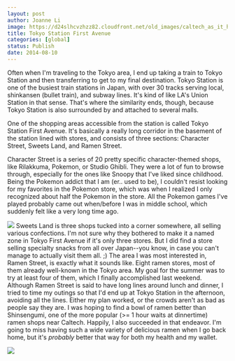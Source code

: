 ```yaml
---
layout: post
author: Joanne Li
image: https://d24slhcvzhzz82.cloudfront.net/old_images/caltech_as_it_happens/6a0105349b8251970b01a511f2a400970c.jpg
title: Tokyo Station First Avenue
categories: [global]
status: Publish
date: 2014-08-10
---
```


Often when I'm traveling to the Tokyo area, I end up taking a train to Tokyo Station and then transferring to get to my final destination. Tokyo Station is one of the busiest train stations in Japan, with over 30 tracks serving local, shinkansen (bullet train), and subway lines. It's kind of like LA's Union Station in that sense. That's where the similarity ends, though, because Tokyo Station is also surrounded by and attached to several malls.

One of the shopping areas accessible from the station is called Tokyo Station First Avenue. It's basically a really long corridor in the basement of the station lined with stores, and consists of three sections: Character Street, Sweets Land, and Ramen Street.

Character Street is a series of 20 pretty specific character-themed shops, like Rilakkuma, Pokemon, or Studio Ghibli. They were a lot of fun to browse through, especially for the ones like Snoopy that I've liked since childhood. Being the Pokemon addict that I am (er.. used to be), I couldn't resist looking for my favorites in the Pokemon store, which was when I realized I only recognized about half the Pokemon in the store. All the Pokemon games I've played probably came out when/before I was in middle school, which suddenly felt like a very long time ago.


![](https://d24slhcvzhzz82.cloudfront.net/old_images/caltech_as_it_happens/6a0105349b8251970b01a511f2a47c970c.jpg)
Sweets Land is three shops tucked into a corner somewhere, all selling various confections. I'm not sure why they bothered to make it a named zone in Tokyo First Avenue if it's only three stores. But I did find a store selling specialty snacks from all over Japan--you know, in case you can't manage to actually visit them all. ;)
The area I was most interested in, Ramen Street, is exactly what it sounds like. Eight ramen stores, most of them already well-known in the Tokyo area. My goal for the summer was to try at least four of them, which I finally accomplished last weekend. Although Ramen Street is said to have long lines around lunch and dinner, I tried to time my outings so that I'd end up at Tokyo Station in the afternoon, avoiding all the lines. Either my plan worked, or the crowds aren't as bad as people say they are. I was hoping to find a bowl of ramen better than Shinsengumi, one of the more popular (&gt;= 1 hour waits at dinnertime) ramen shops near Caltech. Happily, I also succeeded in that endeavor. I'm going to miss having such a wide variety of delicious ramen when I go back home, but it's *probably* better that way for both my health and my wallet.


![](https://d24slhcvzhzz82.cloudfront.net/old_images/6a0105349b8251970b01a73dfdd2b1970d-500wi.jpg)
